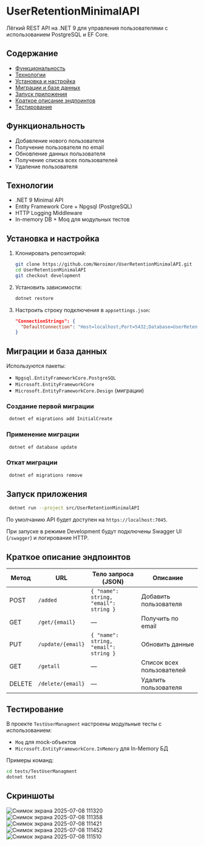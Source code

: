 # UserRetentionMinimalAPI

Лёгкий REST API на .NET 9 для управления пользователями с использованием PostgreSQL и EF Core.

## Содержание

* [Функциональность](#функциональность)
* [Технологии](#технологии)
* [Установка и настройка](#установка-и-настройка)
* [Миграции и базе данных](#миграции-и-база-данных)
* [Запуск приложения](#запуск-приложения)
* [Краткое описание эндпоинтов](#краткое-описание-эндпоинтов)
* [Тестирование](#тестирование)

## Функциональность

* Добавление нового пользователя
* Получение пользователя по email
* Обновление данных пользователя
* Получение списка всех пользователей
* Удаление пользователя

## Технологии

* .NET 9 Minimal API
* Entity Framework Core + Npgsql (PostgreSQL)
* HTTP Logging Middleware
* In-memory DB + Moq для модульных тестов

## Установка и настройка

1. Клонировать репозиторий:

   ```bash
   git clone https://github.com/Neroimor/UserRetentionMinimalAPI.git
   cd UserRetentionMinimalAPI
   git checkout development
   ```

2. Установить зависимости:

   ```bash
   dotnet restore
   ```

3. Настроить строку подключения в `appsettings.json`:

   ```json
   "ConnectionStrings": {
     "DefaultConnection": "Host=localhost;Port=5432;Database=UserRetentionDb;Username=postgres;Password=your_password"
   }
   ```

## Миграции и база данных

Используются пакеты:

* `Npgsql.EntityFrameworkCore.PostgreSQL`
* `Microsoft.EntityFrameworkCore`
* `Microsoft.EntityFrameworkCore.Design` (миграции)

### Создание первой миграции

```bash
 dotnet ef migrations add InitialCreate
```

### Применение миграции

```bash
 dotnet ef database update
```

### Откат миграции

```bash
 dotnet ef migrations remove
```

## Запуск приложения

```bash
 dotnet run --project src/UserRetentionMinimalAPI
```

По умолчанию API будет доступен на `https://localhost:7045`.

При запуске в режиме Development будут подключены Swagger UI (`/swagger`) и логирование HTTP.

## Краткое описание эндпоинтов

| Метод  | URL               | Тело запроса (JSON)                   | Описание                  |
| ------ | ----------------- | ------------------------------------- | ------------------------- |
| POST   | `/added`          | `{ "name": string, "email": string }` | Добавить пользователя     |
| GET    | `/get/{email}`    | —                                     | Получить по email         |
| PUT    | `/update/{email}` | `{ "name": string, "email": string }` | Обновить данные           |
| GET    | `/getall`         | —                                     | Список всех пользователей |
| DELETE | `/delete/{email}` | —                                     | Удалить пользователя      |

## Тестирование

В проекте `TestUserManagment` настроены модульные тесты с использованием:

* `Moq` для mock-объектов
* `Microsoft.EntityFrameworkCore.InMemory` для In-Memory БД

Примеры команд:

```bash
cd tests/TestUserManagment
dotnet test
```

## Скриншоты

![Снимок экрана 2025-07-08 111320](https://github.com/user-attachments/assets/5315f3a2-0810-4ee0-9630-cb19161b9987)
![Снимок экрана 2025-07-08 111358](https://github.com/user-attachments/assets/01dd4b3a-ddb0-47f3-9b17-33d948b0e162)
![Снимок экрана 2025-07-08 111421](https://github.com/user-attachments/assets/d6281469-56bd-4658-81b6-124cb1f1d65d)
![Снимок экрана 2025-07-08 111452](https://github.com/user-attachments/assets/aa0af03d-e194-4637-92dc-12f41c349a9e)
![Снимок экрана 2025-07-08 111510](https://github.com/user-attachments/assets/520fca6b-34c6-4cbf-ad61-1d72b858b4d0)
